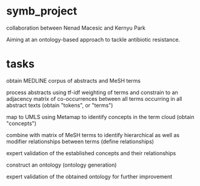 # symb_project
collaboration between Nenad Macesic and Kernyu Park

Aiming at an ontology-based approach to tackle antibiotic resistance.

# tasks

obtain MEDLINE corpus of abstracts and MeSH terms

process abstracts using tf-idf weighting of terms and constrain to an adjacency matrix of co-occurrences between all terms occurring in all abstract texts (obtain "tokens", or "terms")

map to UMLS using Metamap to identify concepts in the term cloud (obtain "concepts")

combine with matrix of MeSH terms to identify hierarchical as well as modifier relationships between terms (define relationships)

expert validation of the established concepts and their relationships

construct an ontology (ontology generation)

expert validation of the obtained ontology for further improvement


